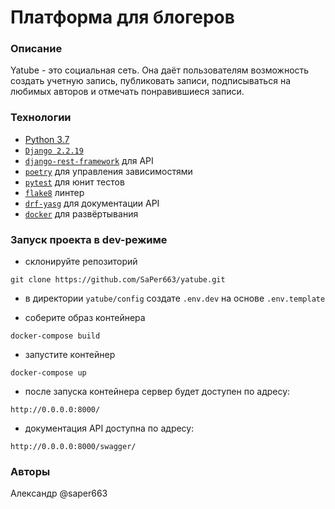 
# Платформа для блогеров
### Описание
Yatube - это социальная сеть. Она даёт пользователям возможность создать учетную запись, публиковать записи, подписываться на любимых авторов и отмечать понравившиеся записи. 
### Технологии
- [Python 3.7](https://www.python.org/)
- [`Django 2.2.19`](https://github.com/django/django)
- [`django-rest-framework`](https://www.django-rest-framework.org/) для API
- [`poetry`](https://github.com/python-poetry/poetry) для управления зависимостями
- [`pytest`](https://pytest.org/)  для юнит тестов
- [`flake8`](http://flake8.pycqa.org/en/latest/) линтер
- [`drf-yasg`](https://github.com/axnsan12/drf-yasg/) для документации API
- [`docker`](https://github.com/docker) для развёртывания
### Запуск проекта в dev-режиме

- склонируйте репозиторий
```
git clone https://github.com/SaPer663/yatube.git
```
- в директории ```yatube/config``` создате ```.env.dev``` на основе ```.env.template```

- соберите образ контейнера
```
docker-compose build
```
- запустите контейнер
```
docker-compose up
```
- после запуска контейнера сервер будет доступен по адресу:
```
http://0.0.0.0:8000/
```
- документация API доступна по адресу:
```
http://0.0.0.0:8000/swagger/
```

### Авторы
Александр @saper663 
